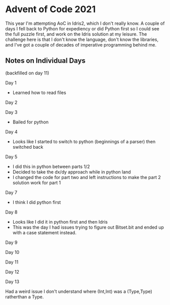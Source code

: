 
# Advent of Code 2021

This year I'm attempting AoC in Idris2, which I don't really know. A couple of days I fell back to Python for expediency or did Python first so I could see the full puzzle first, and work on the Idris solution at my leisure. The challenge here is that I don't know the language, don't know the libraries, and I've got a couple of decades of imperative programming behind me. 



## Notes on Individual Days

(backfilled on day 11)

Day 1
- Learned how to read files

Day 2

Day 3
- Bailed for python

Day 4
- Looks like I started to switch to python (beginnings of a parser) then switched back

Day 5
- I did this in python between parts 1/2
- Decided to take the dx/dy approach while in python land
- I changed the code for part two and left instructions to make the part 2 solution work for part 1

Day 7
- I think I did python first

Day 8
- Looks like I did it in python first and then Idris
- This was the day I had issues trying to figure out Bitset.bit and ended up with a case statement instead.

Day 9

Day 10

Day 11

Day 12

Day 13

Had a weird issue I don't understand where (Int,Int) was a (Type,Type) ratherthan a Type.

